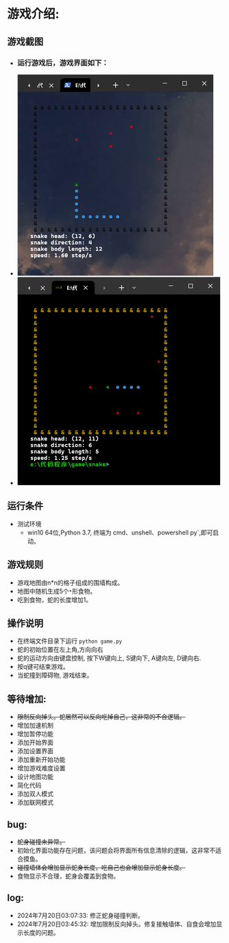
# **游戏介绍**:

## **游戏截图**
- ### 运行游戏后，游戏界面如下：
- ![alt text](image.png)
- ![alt text](image-1.png)

## **运行条件**
- 测试环境 
    - win10 64位,Python 3.7, 终端为 cmd、unshell、powershell
py`,即可启动。

## **游戏规则**
- 游戏地图由n*n的格子组成的围墙构成。
- 地图中随机生成5个`*`形食物。
- 吃到食物，蛇的长度增加1。    

## **操作说明**
- 在终端文件目录下运行 `python game.py`
- 蛇的初始位置在左上角,方向向右
- 蛇的运动方向由键盘控制, 按下W键向上, S键向下, A键向左, D键向右.
- 按q键可结束游戏。
- 当蛇撞到障碍物, 游戏结束。

## **等待增加**:
- ~~限制反向掉头。蛇居然可以反向吃掉自己，这非常的不合逻辑。~~
- 增加加速机制
- 增加暂停功能
- 添加开始界面
- 添加设置界面
- 添加重新开始功能
- 增加游戏难度设置
- 设计地图功能
- 简化代码
- 添加双人模式
- 添加联网模式

## **bug**:
- ~~蛇身碰撞未异常。~~
- 初始化界面功能存在问题，该问题会将界面所有信息清除的逻辑，这非常不适合摸鱼。
- ~~碰撞墙体会增加显示蛇身长度，吃自己也会增加显示蛇身长度。~~
- 食物显示不合理，蛇身会覆盖到食物。

## **log**:
- 2024年7月20日03:07:33: 修正蛇身碰撞判断。
- 2024年7月20日03:45:32: 增加限制反向掉头。修复接触墙体、自食会增加显示长度的问题。
